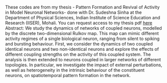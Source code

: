 These codes are from my thesis - Pattern Formation and Revival of Activity in Model Neuronal Networks- done with Dr. Sudeshna Sinha at the Department of Physical Sciences, Indian Institute of Science Education and Research (IISER), Mohali.
You can request access to my thesis pdf [here](https://drive.google.com/file/d/1W6jczoDwQXCSALoWuoAJp7Kedv1AKLr5/view?usp=sharing)
<br>
Abstract:
We study the dynamics of networks of coupled neurons, modelled by the discrete two-dimensional Rulkov map. This map can mimic different activity regimes of a single biological neuron, ranging from silent to spiking and bursting behaviour. First, we consider the dynamics of two coupled identical neurons and two non-identical neurons and explore the effects of different coupling strengths on the activity of this coupled system. The analysis is then extended to neurons coupled in larger networks of different topologies. In particular, we investigate the impact of external perturbations, as well as heterogeneity in the intrinsic behaviour of the constituent neurons, on spatiotemporal pattern formation in the network.
